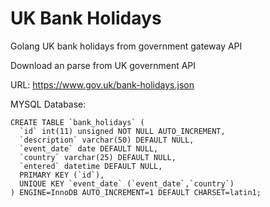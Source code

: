 # UK Bank Holidays
Golang UK bank holidays from government gateway API

Download an parse from UK government API

URL: https://www.gov.uk/bank-holidays.json

MYSQL Database:
```
CREATE TABLE `bank_holidays` (
  `id` int(11) unsigned NOT NULL AUTO_INCREMENT,
  `description` varchar(50) DEFAULT NULL,
  `event_date` date DEFAULT NULL,
  `country` varchar(25) DEFAULT NULL,
  `entered` datetime DEFAULT NULL,
  PRIMARY KEY (`id`),
  UNIQUE KEY `event_date` (`event_date`,`country`)
) ENGINE=InnoDB AUTO_INCREMENT=1 DEFAULT CHARSET=latin1;
```
